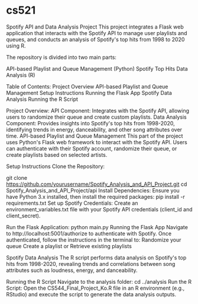 # cs521
Spotify API and Data Analysis Project
This project integrates a Flask web application that interacts with the Spotify API to manage user playlists and queues, and conducts an analysis of Spotify's top hits from 1998 to 2020 using R. 

The repository is divided into two main parts:

API-based Playlist and Queue Management (Python)
Spotify Top Hits Data Analysis (R)

Table of Contents:
Project Overview
API-based Playlist and Queue Management
Setup Instructions
Running the Flask App
Spotify Data Analysis
Running the R Script

Project Overview:
API Component: Integrates with the Spotify API, allowing users to randomize their queue and create custom playlists.
Data Analysis Component: Provides insights into Spotify's top hits from 1998-2020, identifying trends in energy, danceability, and other song attributes over time.
API-based Playlist and Queue Management
This part of the project uses Python's Flask web framework to interact with the Spotify API. Users can authenticate with their Spotify account, randomize their queue, or create playlists based on selected artists.

Setup Instructions
Clone the Repository:

git clone https://github.com/yourusername/Spotify_Analysis_and_API_Project.git
cd Spotify_Analysis_and_API_Project/api
Install Dependencies: Ensure you have Python 3.x installed, then install the required packages:
pip install -r requirements.txt
Set up Spotify Credentials: Create an environment_variables.txt file with your Spotify API credentials (client_id and client_secret).

Run the Flask Application:
python main.py
Running the Flask App
Navigate to http://localhost:5001/authorize to authenticate with Spotify.
Once authenticated, follow the instructions in the terminal to:
Randomize your queue
Create a playlist or
Retrieve existing playlists


Spotify Data Analysis
The R script performs data analysis on Spotify's top hits from 1998-2020, revealing trends and correlations between song attributes such as loudness, energy, and danceability.

Running the R Script
Navigate to the analysis folder:
cd ../analysis
Run the R Script: Open the CS544_Final_Project_Ko.R file in an R environment (e.g., RStudio) and execute the script to generate the data analysis outputs.
